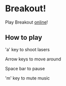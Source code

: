 # Breakout!
Play Breakout [online](http://merfoo.github.io/Breakout/)!

## How to play

'a' key to shoot lasers

Arrow keys to move around

Space bar to pause

'm' key to mute music
